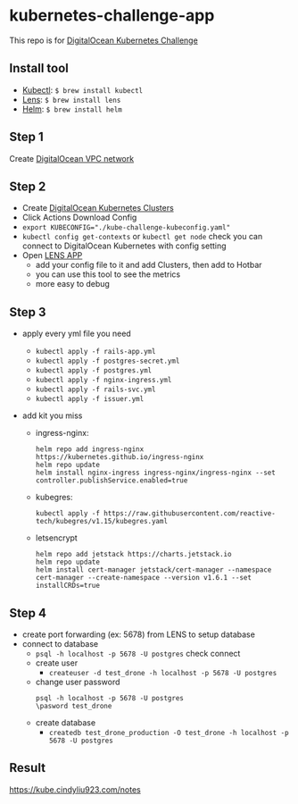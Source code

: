 # kubernetes-challenge-app

This repo is for [DigitalOcean Kubernetes Challenge](https://www.digitalocean.com/community/pages/kubernetes-challenge)

## Install tool

  * [Kubectl](https://kubernetes.io/docs/tasks/tools/install-kubectl-macos/#install-with-homebrew-on-macos): `$ brew install kubectl`
  * [Lens](https://k8slens.dev/): `$ brew install lens`
  * [Helm](https://helm.sh/docs/intro/install#from-homebrew-macos): `$ brew install helm`

## Step 1

Create [DigitalOcean VPC network](https://cloud.digitalocean.com/networking/vpc)

## Step 2

* Create [DigitalOcean Kubernetes Clusters](https://cloud.digitalocean.com/kubernetes/clusters)
* Click Actions Download Config
* `export KUBECONFIG="./kube-challenge-kubeconfig.yaml"`
* `kubectl config get-contexts` or `kubectl get node` check you can connect to DigitalOcean Kubernetes with config setting
* Open [LENS APP](https://k8slens.dev/)
  * add your config file to it and add Clusters, then add to Hotbar
  * you can use this tool to see the metrics
  * more easy to debug
  
## Step 3

* apply every yml file you need
  * `kubectl apply -f rails-app.yml`
  * `kubectl apply -f postgres-secret.yml`
  * `kubectl apply -f postgres.yml`
  * `kubectl apply -f nginx-ingress.yml`
  * `kubectl apply -f rails-svc.yml`
  * `kubectl apply -f issuer.yml`
  
* add kit you miss 
 
  * ingress-nginx: 
    ```
    helm repo add ingress-nginx https://kubernetes.github.io/ingress-nginx
    helm repo update
    helm install nginx-ingress ingress-nginx/ingress-nginx --set controller.publishService.enabled=true
    ```
 
  * kubegres: 
    ```
    kubectl apply -f https://raw.githubusercontent.com/reactive-tech/kubegres/v1.15/kubegres.yaml
    ```
  
  * letsencrypt
    ```
    helm repo add jetstack https://charts.jetstack.io
    helm repo update
    helm install cert-manager jetstack/cert-manager --namespace cert-manager --create-namespace --version v1.6.1 --set installCRDs=true
    ```
## Step 4

  * create port forwarding (ex: 5678) from LENS to setup database
  * connect to database
    * `psql -h localhost -p 5678 -U postgres` check connect
    * create user
      * `createuser -d test_drone -h localhost -p 5678 -U postgres`
    * change user password
      ```
      psql -h localhost -p 5678 -U postgres
      \pasword test_drone
      ```      
    * create database
      * `createdb test_drone_production -O test_drone -h localhost -p 5678 -U postgres`
  
## Result

https://kube.cindyliu923.com/notes
